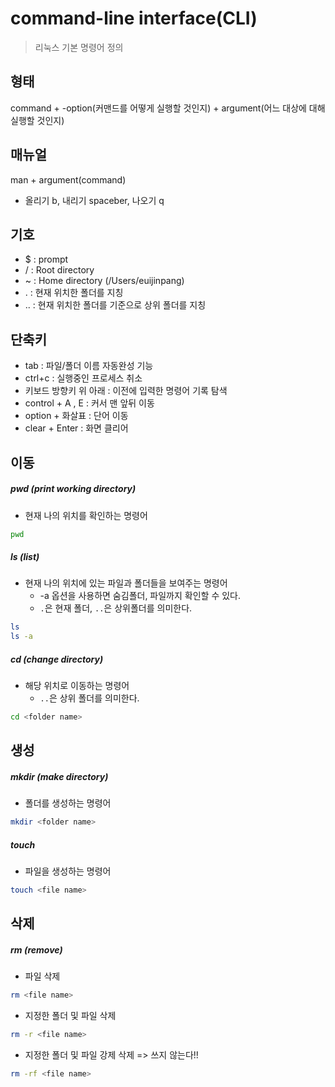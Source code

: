 # command-line interface(CLI)

> 리눅스 기본 명령어 정의



## 형태

command + -option(커맨드를 어떻게 실행할 것인지) + argument(어느 대상에 대해 실행할 것인지)



## 매뉴얼

man + argument(command)

- 올리기 b, 내리기 spaceber, 나오기 q



## 기호

- $ : prompt
- / : Root directory
- ~ : Home directory (/Users/euijinpang)
- . : 현재 위치한 폴더를 지칭
- .. : 현재 위치한 폴더를 기준으로 상위 폴더를 지칭



## 단축키

- tab : 파일/폴더 이름 자동완성 기능
- ctrl+c : 실행중인 프로세스 취소
- 키보드 방향키 위 아래 : 이전에 입력한 명령어 기록 탐색
- control + A , E : 커서 맨 앞뒤 이동
- option + 화살표 : 단어 이동
- clear + Enter : 화면 클리어



## 이동

##### pwd (print working directory)

- 현재 나의 위치를 확인하는 명령어

```bash
pwd
```



##### ls (list)

- 현재 나의 위치에 있는 파일과 폴더들을 보여주는 명령어
  - -a 옵션을 사용하면 숨김폴더, 파일까지 확인할 수 있다.
  - `.`은 현재 폴더, `..`은 상위폴더를 의미한다.

```bash
ls
ls -a
```



##### cd (change directory)

- 해당 위치로 이동하는 명령어
  - `..`은 상위 폴더를 의미한다.

```bash
cd <folder name>
```



## 생성

##### mkdir (make directory)

- 폴더를 생성하는 명령어

```bash
mkdir <folder name>
```



##### touch

- 파일을 생성하는 명령어

```bash
touch <file name>
```



## 삭제

##### rm (remove)

- 파일 삭제

```bash
rm <file name>
```

- 지정한 폴더 및 파일 삭제 

```bash
rm -r <file name>
```

- 지정한 폴더 및 파일 강제 삭제 => 쓰지 않는다!!

```bash
rm -rf <file name>
```

